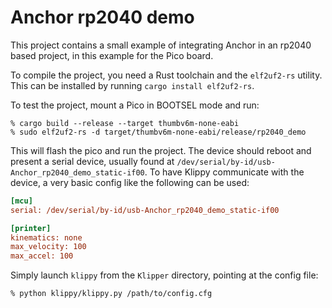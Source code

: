 # Anchor rp2040 demo

This project contains a small example of integrating Anchor in an rp2040 based
project, in this example for the Pico board.

To compile the project, you need a Rust toolchain and the `elf2uf2-rs` utility.
This can be installed by running `cargo install elf2uf2-rs`.

To test the project, mount a Pico in BOOTSEL mode and run:
```
% cargo build --release --target thumbv6m-none-eabi
% sudo elf2uf2-rs -d target/thumbv6m-none-eabi/release/rp2040_demo
```

This will flash the pico and run the project. The device should reboot and
present a serial device, usually found at
`/dev/serial/by-id/usb-Anchor_rp2040_demo_static-if00`. To have Klippy
communicate with the device, a very basic config like the following can be used:

```ini
[mcu]
serial: /dev/serial/by-id/usb-Anchor_rp2040_demo_static-if00

[printer]
kinematics: none
max_velocity: 100
max_accel: 100
```

Simply launch `klippy` from the `Klipper` directory, pointing at the config file:
```
% python klippy/klippy.py /path/to/config.cfg
```
